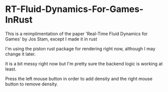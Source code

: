 # RT-Fluid-Dynamics-For-Games-InRust

This is a reimplimentation of the paper 'Real-Time Fluid Dynamics for Games' by Jos Stam, except I made it in rust 

I'm using the piston rust package for rendering right now, although I may change it later.

It is a bit messy right now but I'm pretty sure the backend logic is working at least.

Press the left mouse button in order to add density and the right mouse button to remove density.
